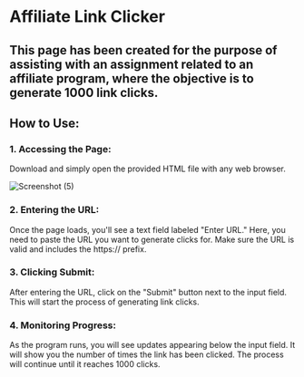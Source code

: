 # Affiliate Link Clicker

## This page has been created for the purpose of assisting with an assignment related to an affiliate program, where the objective is to generate 1000 link clicks.

## How to Use:

### 1. Accessing the Page:

Download and simply open the provided HTML file with any web browser.

![Screenshot (5)](https://github.com/Stephen-Sim/Random-Sharing/assets/74543535/4453d834-56c9-4f10-820a-75a62b00dbac)

### 2. Entering the URL:

Once the page loads, you'll see a text field labeled "Enter URL." Here, you need to paste the URL you want to generate clicks for. Make sure the URL is valid and includes the https:// prefix.

### 3. Clicking Submit:

After entering the URL, click on the "Submit" button next to the input field. This will start the process of generating link clicks.

### 4. Monitoring Progress:

As the program runs, you will see updates appearing below the input field. It will show you the number of times the link has been clicked. The process will continue until it reaches 1000 clicks.
